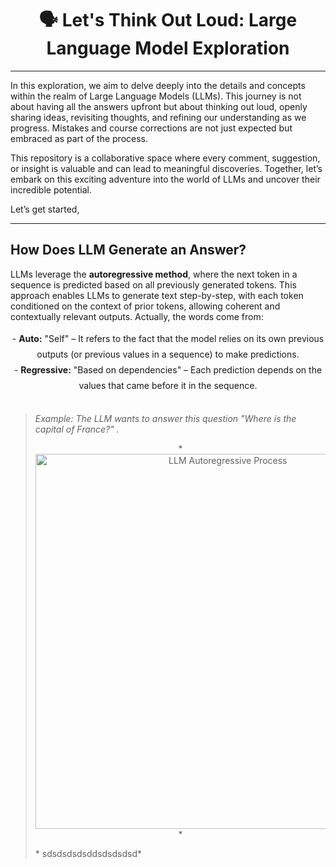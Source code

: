 <div align="center">
  <h1>🗣 Let's Think Out Loud: Large Language Model Exploration</h1>
</div>

---

In this exploration, we aim to delve deeply into the details and concepts within the realm of Large Language Models (LLMs). This journey is not about having all the answers upfront but about thinking out loud, openly sharing ideas, revisiting thoughts, and refining our understanding as we progress. Mistakes and course corrections are not just expected but embraced as part of the process.

This repository is a collaborative space where every comment, suggestion, or insight is valuable and can lead to meaningful discoveries. Together, let’s embark on this exciting adventure into the world of LLMs and uncover their incredible potential.

Let’s get started,

---

## How Does LLM Generate an Answer?

LLMs leverage the **autoregressive method**, where the next token in a sequence is predicted based on all previously generated tokens. This approach enables LLMs to generate text step-by-step, with each token conditioned on the context of prior tokens, allowing coherent and contextually relevant outputs. Actually, the words come from:

<div style="text-align: center; line-height: 1.8;">
  - <strong>Auto:</strong> "Self" – It refers to the fact that the model relies on its own previous outputs (or previous values in a sequence) to make predictions. <br>
  - <strong>Regressive:</strong> "Based on dependencies" – Each prediction depends on the values that came before it in the sequence.
</div>
<br>

> *Example: The LLM wants to answer this question "Where is the capital of France?" .*
> <p align="center">*
> <img src="path/to/your/image.png" alt="LLM Autoregressive Process" width="600">*
> </p>*
> sdsdsdsdsddsdsdsdsd*
